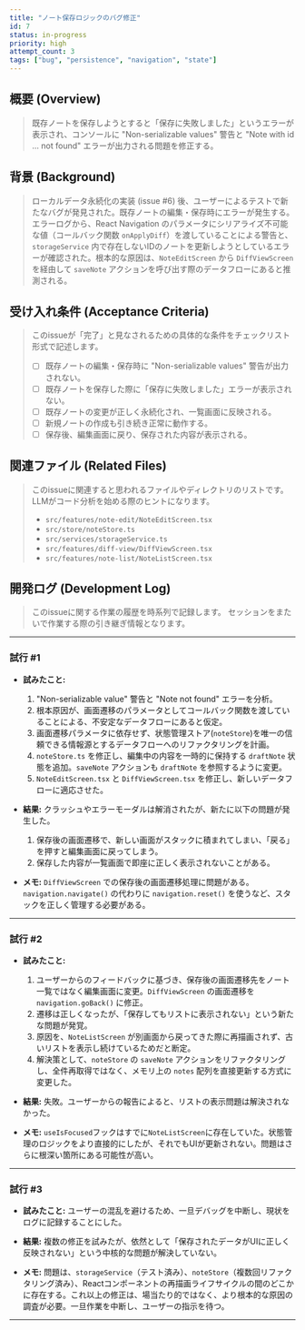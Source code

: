 ```yaml
---
title: "ノート保存ロジックのバグ修正"
id: 7
status: in-progress
priority: high
attempt_count: 3
tags: ["bug", "persistence", "navigation", "state"]
---
```


## 概要 (Overview)

> 既存ノートを保存しようとすると「保存に失敗しました」というエラーが表示され、コンソールに "Non-serializable values" 警告と "Note with id ... not found" エラーが出力される問題を修正する。

## 背景 (Background)

> ローカルデータ永続化の実装 (issue #6) 後、ユーザーによるテストで新たなバグが発見された。既存ノートの編集・保存時にエラーが発生する。エラーログから、React Navigation のパラメータにシリアライズ不可能な値（コールバック関数 `onApplyDiff`）を渡していることによる警告と、`storageService` 内で存在しないIDのノートを更新しようとしているエラーが確認された。根本的な原因は、`NoteEditScreen` から `DiffViewScreen` を経由して `saveNote` アクションを呼び出す際のデータフローにあると推測される。

## 受け入れ条件 (Acceptance Criteria)

> このissueが「完了」と見なされるための具体的な条件をチェックリスト形式で記述します。
>
> - [ ] 既存ノートの編集・保存時に "Non-serializable values" 警告が出力されない。
> - [ ] 既存ノートを保存した際に「保存に失敗しました」エラーが表示されない。
> - [ ] 既存ノートの変更が正しく永続化され、一覧画面に反映される。
> - [ ] 新規ノートの作成も引き続き正常に動作する。
> - [ ] 保存後、編集画面に戻り、保存された内容が表示される。

## 関連ファイル (Related Files)

> このissueに関連すると思われるファイルやディレクトリのリストです。
> LLMがコード分析を始める際のヒントになります。
>
> - `src/features/note-edit/NoteEditScreen.tsx`
> - `src/store/noteStore.ts`
> - `src/services/storageService.ts`
> - `src/features/diff-view/DiffViewScreen.tsx`
> - `src/features/note-list/NoteListScreen.tsx`

## 開発ログ (Development Log)

> このissueに関する作業の履歴を時系列で記録します。
> セッションをまたいで作業する際の引き継ぎ情報となります。

---
### 試行 #1

- **試みたこと:**
    1. "Non-serializable value" 警告と "Note not found" エラーを分析。
    2. 根本原因が、画面遷移のパラメータとしてコールバック関数を渡していることによる、不安定なデータフローにあると仮定。
    3. 画面遷移パラメータに依存せず、状態管理ストア(`noteStore`)を唯一の信頼できる情報源とするデータフローへのリファクタリングを計画。
    4. `noteStore.ts` を修正し、編集中の内容を一時的に保持する `draftNote` 状態を追加。`saveNote` アクションも `draftNote` を参照するように変更。
    5. `NoteEditScreen.tsx` と `DiffViewScreen.tsx` を修正し、新しいデータフローに適応させた。

- **結果:**
    クラッシュやエラーモーダルは解消されたが、新たに以下の問題が発生した。
    1. 保存後の画面遷移で、新しい画面がスタックに積まれてしまい、「戻る」を押すと編集画面に戻ってしまう。
    2. 保存した内容が一覧画面で即座に正しく表示されないことがある。

- **メモ:**
    `DiffViewScreen` での保存後の画面遷移処理に問題がある。`navigation.navigate()` の代わりに `navigation.reset()` を使うなど、スタックを正しく管理する必要がある。

---
### 試行 #2

- **試みたこと:**
    1. ユーザーからのフィードバックに基づき、保存後の画面遷移先をノート一覧ではなく編集画面に変更。`DiffViewScreen` の画面遷移を `navigation.goBack()` に修正。
    2. 遷移は正しくなったが、「保存してもリストに表示されない」という新たな問題が発覚。
    3. 原因を、`NoteListScreen` が別画面から戻ってきた際に再描画されず、古いリストを表示し続けているためだと断定。
    4. 解決策として、`noteStore` の `saveNote` アクションをリファクタリングし、全件再取得ではなく、メモリ上の `notes` 配列を直接更新する方式に変更した。

- **結果:**
    失敗。ユーザーからの報告によると、リストの表示問題は解決されなかった。

- **メモ:**
    `useIsFocused`フックはすでに`NoteListScreen`に存在していた。状態管理のロジックをより直接的にしたが、それでもUIが更新されない。問題はさらに根深い箇所にある可能性が高い。

---
### 試行 #3

- **試みたこと:**
    ユーザーの混乱を避けるため、一旦デバッグを中断し、現状をログに記録することにした。

- **結果:**
    複数の修正を試みたが、依然として「保存されたデータがUIに正しく反映されない」という中核的な問題が解決していない。

- **メモ:**
    問題は、`storageService`（テスト済み）、`noteStore`（複数回リファクタリング済み）、Reactコンポーネントの再描画ライフサイクルの間のどこかに存在する。これ以上の修正は、場当たり的ではなく、より根本的な原因の調査が必要。一旦作業を中断し、ユーザーの指示を待つ。

---